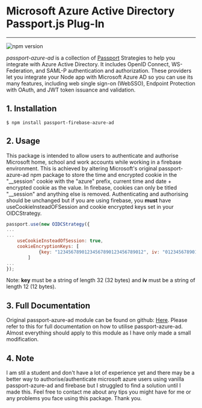 
# Microsoft Azure Active Directory Passport.js Plug-In

---
    
![npm version](https://img.shields.io/npm/v/passport-firebase-azure-ad.svg?style=for-the-badge&logo=appveyor&color=green)


_passport-azure-ad_ is a collection of [Passport](http://passportjs.org/) Strategies 
to help you integrate with Azure Active Directory. It includes OpenID Connect, 
WS-Federation, and SAML-P authentication and authorization. These providers let you 
integrate your Node app with Microsoft Azure AD so you can use its many features, 
including web single sign-on (WebSSO), Endpoint Protection with OAuth, and JWT token 
issuance and validation.

## 1. Installation

    $ npm install passport-firebase-azure-ad

## 2. Usage

This package is intended to allow users to authenticate and authorise Microsoft home, school and work accounts while working in a firebase environment. This is achieved by altering Microsoft's original passport-azure-ad npm package to store the time and encrypted cookie in the "\__session" cookie with the "azure" prefix, current time and date + encrypted cookie as the value. In firebase, cookies can only be titled "\__session" and anything else is removed.  Authenticating and authorising should be unchanged but if you are using firebase, you __must__ have useCookieInsteadOFSession and cookie encrypted keys set in your OIDCStrategy.

```javascript 
passport.use(new OIDCStrategy({
...
...
    useCookieInsteadOfSession: true,
    cookieEncryptionKeys: [
            {key: "12345678901234567890123456789012", iv: "012345678901"}
        ]
...
});
```
Note: __key__ must be a string of length 32 (32 bytes) and __iv__ must be a string of length 12 (12 bytes).

## 3. Full Documentation
Original passport-azure-ad module can be found on github: [Here](https://github.com/AzureAD/passport-azure-ad).
Please refer to this for full documentation on how to utilise passport-azure-ad. Almost everything should apply to this module as I have only made a small modification. 

## 4. Note
I am stil a student and don't have a lot of experience yet and there may be a better way to authorise/authenticate microsoft azure users using vanilla passport-azure-ad and firebase but I struggled to find a solution until I made this. Feel free to contact me about any tips you might have for me or any problems you face using this package. Thank you.

